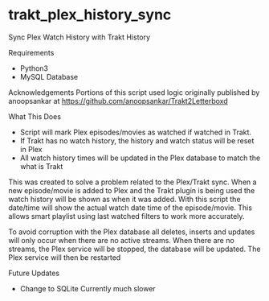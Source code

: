 # trakt_plex_history_sync
 
Sync Plex Watch History with Trakt History

Requirements
* Python3
* MySQL Database

Acknowledgements
Portions of this script used logic originally published by anoopsankar at https://github.com/anoopsankar/Trakt2Letterboxd


What This Does
* Script will mark Plex episodes/movies as watched if watched in Trakt.
* If Trakt has no watch history, the history and watch status will be reset in Plex
* All watch history times will be updated in the Plex database to match the what is Trakt

This was created to solve a problem related to the Plex/Trakt sync. When a new episode/movie is added to Plex and the Trakt plugin is being used the watch history will be shown as when it was added.
With this script the date/time will show the actual watch date time of the episode/movie. This allows smart playlist using last watched filters to work more accurately.

To avoid corruption with the Plex database all deletes, inserts and updates will only occur when there are no active streams. When there are no streams, the Plex service will be stopped, the database will be updated. The Plex service will then be restarted


Future Updates
* Change to SQLite
	Currently much slower